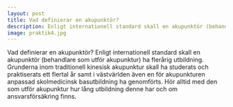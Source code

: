 ```yaml
---
layout: post
title: Vad definierar en akupunktör?
description: Enligt internationell standard skall en akupunktör (behandlare som utför akupunktur) ha flerårig utbildning
image: praktik4.jpg
---
```


Vad definierar en akupunktör?
Enligt internationell standard skall en akupunktör (behandlare som utför akupunktur) ha flerårig utbildning.
Grunderna inom traditionell kinesisk akupunktur skall ha studerats och praktiserats ett flertal år samt i västvärlden även en för akupunkturen anpassad skolmedicinsk basutbildning ha genomförts. Hör alltid med den som utför akupunktur hur lång utbildning denne har och om ansvarsförsäkring finns.
